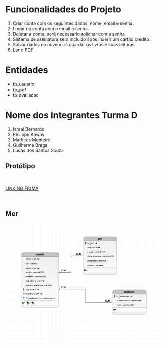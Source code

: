 # Funcionalidades do Projeto  

1. Criar conta com os seguintes dados: nome, email e senha.
2. Logar na conta com o email e senha.
3. Deletar a conta, será necessario solicitar com a senha.  
4. Sistema de assinatura será incluido ápos inserir um cartão credito.
5. Salvar dados na nuvem irá guardar os livros e suas leituras.
6. Ler o PDF

# Entidades
- tb_usuario
- tb_pdf
- tb_avaliacao

# Nome  dos Integrantes Turma D

1. Israel Bernardo 
2. Philippe Kaway
3. Matheus Monteiro
4. Guilherme Braga
5. Lucas dos Santos Souza

## Protótipo

<br>

<a rel="external" target="_blank" href="https://www.figma.com/embed?embed_host=share&url=https%3A%2F%2Fwww.figma.com%2Ffile%2FWiqAjwm40VFj6T3suK9YAK%2FREADER%3Fnode-id%3D0%253A1%26t%3DIQKhXkAviADEr84D-1">LINK NO FIGMA</a>

<br>

## Mer

![image](MER.PNG)



